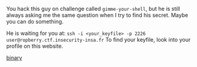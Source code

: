 You hack this guy on challenge called `gimme-your-shell`, but he is still always asking me the same question when I try to find his secret. Maybe you can do something.

He is waiting for you at: `ssh -i <your_keyfile> -p 2226 user@ropberry.ctf.insecurity-insa.fr`
To find your keyfile, look into your profile on this website.

[binary](https://static.ctf.insecurity-insa.fr/e2bc7f2694aa1ab77c64b72184314bd36665ff17.tar.gz
)